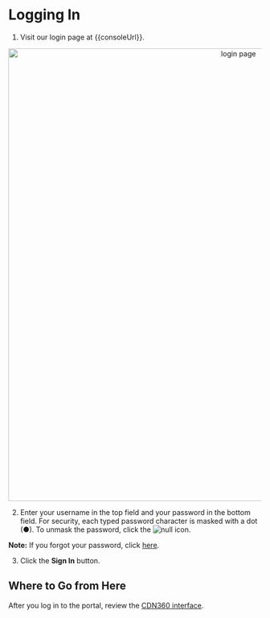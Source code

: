 # Logging In

1. Visit our login page at {{consoleUrl}}.

<p align=center><img src="/docs/resources/images/accessing-portal/portal-login.png" alt="login page" width="900"></p>

2. Enter your username in the top field and your password in the bottom field. For security, each typed password character is masked with a dot (●). To unmask the password, click the ![null](</docs/resources/images/accessing-portal/eye-icon.png>) icon.

<strong>Note:</strong> If you forgot your password, click [here](</docs/portal/accessing-portal/forgot-password.md>).

3. Click the **Sign In** button.

## Where to Go from Here

After you log in to the portal, review the [CDN360 interface](</docs/portal/accessing-portal/navigating-ui.md>).
